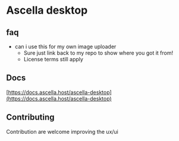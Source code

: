 # Ascella desktop

## faq

- can i use this for my own image uploader
  - Sure just link back to my repo to show where you got it from!
  - License terms still apply

## Docs

[https://docs.ascella.host/ascella-desktop](https://docs.ascella.host/ascella-desktop)

## Contributing

Contribution are welcome improving the ux/ui
